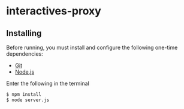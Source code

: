 # interactives-proxy

## Installing
Before running, you must install and configure the following one-time dependencies:

* [Git](http://git-scm.com/)
* [Node.js](http://nodejs.org/)

Enter the following in the terminal
```bash
$ npm install
$ node server.js
```
